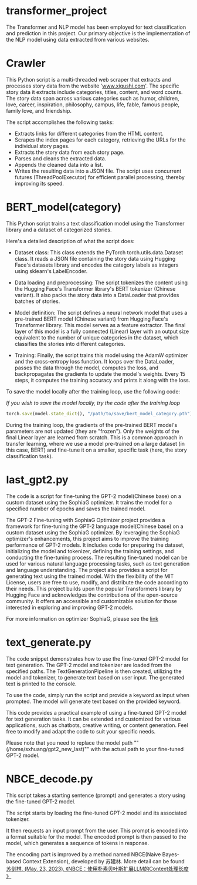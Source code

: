 # transformer_project
The Transformer and NLP model has been employed for text classification and prediction in this project. Our primary objective is the implementation of the NLP model using data extracted from various websites.


# Crawler
This Python script is a multi-threaded web scraper that extracts and processes story data from the website 'www.xigushi.com'. The specific story data it extracts include categories, titles, content, and word counts. The story data span across various categories such as humor, children, love, career, inspiration, philosophy, campus, life, fable, famous people, family love, and friendship.

The script accomplishes the following tasks:

- Extracts links for different categories from the HTML content.
- Scrapes the index pages for each category, retrieving the URLs for the individual story pages.
- Extracts the story data from each story page.
- Parses and cleans the extracted data.
- Appends the cleaned data into a list.
- Writes the resulting data into a JSON file.
The script uses concurrent futures (ThreadPoolExecutor) for efficient parallel processing, thereby improving its speed.


# BERT_model(category)
This Python script trains a text classification model using the Transformer library and a dataset of categorized stories.

Here's a detailed description of what the script does:

- Dataset class: This class extends the PyTorch torch.utils.data.Dataset class. It reads a JSON file containing the story data using Hugging Face's datasets library and encodes the category labels as integers using sklearn's LabelEncoder.

- Data loading and preprocessing: The script tokenizes the content using the Hugging Face's Transformer library's BERT tokenizer (Chinese variant). It also packs the story data into a DataLoader that provides batches of stories.

- Model definition: The script defines a neural network model that uses a pre-trained BERT model (Chinese variant) from Hugging Face's Transformer library. This model serves as a feature extractor. The final layer of this model is a fully connected (Linear) layer with an output size equivalent to the number of unique categories in the dataset, which classifies the stories into different categories.

- Training: Finally, the script trains this model using the AdamW optimizer and the cross-entropy loss function. It loops over the DataLoader, passes the data through the model, computes the loss, and backpropagates the gradients to update the model's weights. Every 15 steps, it computes the training accuracy and prints it along with the loss.

To save the model locally after the training loop, use the following code:

_If you wish to save the model locally, try the code after the training loop_

```ruby
torch.save(model.state_dict(), "/path/to/save/bert_model_category.pth")
```

During the training loop, the gradients of the pre-trained BERT model's parameters are not updated (they are "frozen"). Only the weights of the final Linear layer are learned from scratch. This is a common approach in transfer learning, where we use a model pre-trained on a large dataset (in this case, BERT) and fine-tune it on a smaller, specific task (here, the story classification task).


# last_gpt2.py
The code is a script for fine-tuning the GPT-2 model(Chinese base) on a custom dataset using the SophiaG optimizer. It trains the model for a specified number of epochs and saves the trained model.

The GPT-2 Fine-tuning with SophiaG Optimizer project provides a framework for fine-tuning the GPT-2 language model(Chinese base) on a custom dataset using the SophiaG optimizer. By leveraging the SophiaG optimizer's enhancements, this project aims to improve the training performance of GPT-2 models. It includes code for preparing the dataset, initializing the model and tokenizer, defining the training settings, and conducting the fine-tuning process. The resulting fine-tuned model can be used for various natural language processing tasks, such as text generation and language understanding. The project also provides a script for generating text using the trained model. With the flexibility of the MIT License, users are free to use, modify, and distribute the code according to their needs. This project builds upon the popular Transformers library by Hugging Face and acknowledges the contributions of the open-source community. It offers an accessible and customizable solution for those interested in exploring and improving GPT-2 models.

For more information on optimizer SophiaG, please see the [link](https://github.com/Liuhong99/Sophia)

# text_generate.py
The code snippet demonstrates how to use the fine-tuned GPT-2 model for text generation. The GPT-2 model and tokenizer are loaded from the specified paths. The TextGenerationPipeline is then created, utilizing the model and tokenizer, to generate text based on user input. The generated text is printed to the console.

To use the code, simply run the script and provide a keyword as input when prompted. The model will generate text based on the provided keyword.

This code provides a practical example of using a fine-tuned GPT-2 model for text generation tasks. It can be extended and customized for various applications, such as chatbots, creative writing, or content generation. Feel free to modify and adapt the code to suit your specific needs.

Please note that you need to replace the model path ""(/home/sxhuang/gpt2_new_last)"" with the actual path to your fine-tuned GPT-2 model.

# NBCE_decode.py
This script takes a starting sentence (prompt) and generates a story using the fine-tuned GPT-2 model.

The script starts by loading the fine-tuned GPT-2 model and its associated tokenizer.

It then requests an input prompt from the user. This prompt is encoded into a format suitable for the model. The encoded prompt is then passed to the model, which generates a sequence of tokens in response.

The encoding part is improved by a method named NBCE(Naive Bayes-based Context Extension), developed by 苏建林. More detail can be found [苏剑林. (May. 23, 2023). 《NBCE：使用朴素贝叶斯扩展LLM的Context处理长度 》](https://kexue.fm/archives/9617)



